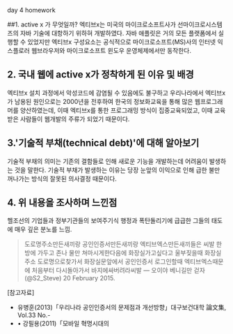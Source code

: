 day 4 homework

##1. active x 가 무엇일까?
엑티브x는 미국의 마이크로소프트사가 선마이크로시스템즈의 자바 기술에 대항하기 위하혀 개발하였다. 자바 애플릿은 거의 모든 플랫폼에서 실행할 수 있었지만 엑티브x 구성요소는 공식적으로 마이크로소프트(MS)사의 인터넷 익스플로러 웹브라우저와 마이크로소프트 윈도우 운영체제에서만 동작한다.

## 2. 국내 웹에 active x가 정착하게 된 이유 및 배경
엑티브x 설치 과정에서 악성코드에 감염될 수 있음에도 불구하고 우리나라에서 엑티브x가 남용된 원인으로는 2000년을 전후하여 한국의 정보화교육을 통해 많은 웹프로그래머를 양산하였는데, 이때 엑티브x를 통한 프로그래밍 방식이 집중교육되었고, 이때 교육받은 사람들이 웹개발의 주류가 되었기 때문이다.


## 3.'기술적 부채(technical debt)'에 대해 알아보기
기술적 부채의 의미는 기존의 결함들로 인해 새로운 기능을 개발하는데 어려움이 발생하는 것을 말한다. 기술적 부채가 발생하는 이유는 당장 눈앞의 이익으로 인해 급한 불만 꺼나가는 방식의 잘못된 의사결정 때문이다. 

## 4. 위 내용을 조사하며 느낀점

헬조선의 기업들과 정부기관들의 보여주기식 행정과 폭탄돌리기에 급급한 그들의 태도에 매우 깊은 분노를 느낌.
>도로명주소만든새끼랑 공인인증서만든새끼랑 엑티브엑스만든새끼들은 씨발 한방에 가두고 존나 물만 쳐마시게한다음에 화장실가고싶다고 울부짖을때 화장실주소 도로명으로찾가서 화장실문앞에서 공인인증서 로그인할때 엑티브엑스때문에 처음부터 다시돌아가서 바지에싸버려라씨발
— 오이야 베니길만 걷자 (@S2_Steve) 20 February 2015.  

   
    

[참고자료]

* 유병훈(2013)「우리나라 공인인증서의 문제점과 개선방향」대구보건대학
論文集, Vol.33 No.-
* • 강필용(2011)「모바일 혁명시대의
